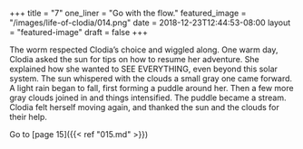 +++
title = "7"
one_liner = "Go with the flow."
featured_image = "/images/life-of-clodia/014.png"
date = 2018-12-23T12:44:53-08:00
layout = "featured-image"
draft = false
+++

The worm respected Clodia’s choice and wiggled along. One warm day, Clodia asked the sun for tips on how to resume her adventure. She explained how she wanted to SEE EVERYTHING, even beyond this solar system. The sun whispered with the clouds a small gray one came forward. A light rain began to fall, first forming a puddle around her. Then a few more gray clouds joined in and things intensified. The puddle became a stream. Clodia felt herself moving again, and thanked the sun and the clouds for their help.

Go to [page 15]({{< ref "015.md" >}})
